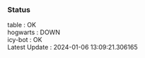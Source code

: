 ### Status


table : OK  
hogwarts : DOWN  
icy-bot : OK  
Latest Update : 2024-01-06 13:09:21.306165
